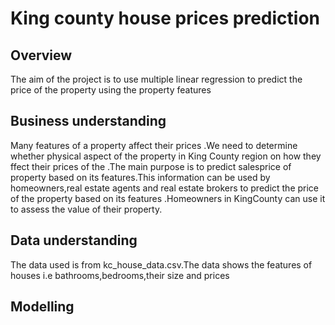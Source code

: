 # King county house prices prediction
## Overview
The aim of the project is to use multiple linear regression to predict the price of the property using the property features
## Business understanding
Many features of a property affect their prices .We need to determine whether physical aspect of the property in King County region on how they ffect their prices of the .The main purpose is to predict salesprice of property based on its features.This information can be used by homeowners,real estate agents and real estate brokers to predict the price of the property based on its features .Homeowners in KingCounty can use it to assess the value of their property. 
## Data understanding
The data used is from kc_house_data.csv.The data shows the features of houses i.e bathrooms,bedrooms,their size and prices
## Modelling
